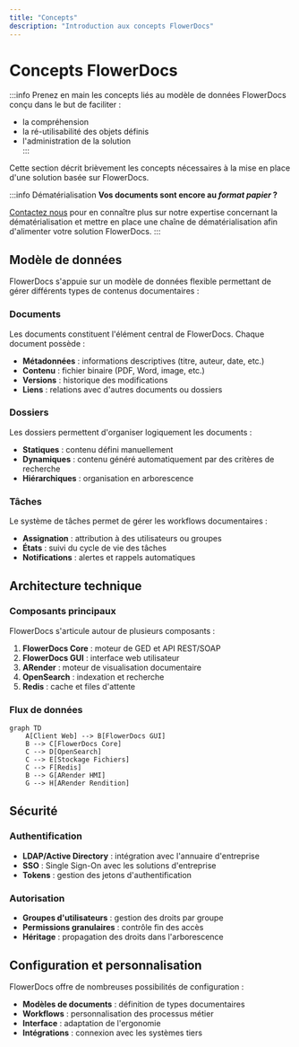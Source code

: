 ```yaml
---
title: "Concepts"
description: "Introduction aux concepts FlowerDocs"
---
```


# Concepts FlowerDocs

:::info
Prenez en main les concepts liés au modèle de données FlowerDocs conçu dans le but de faciliter : 

* la compréhension
* la ré-utilisabilité des objets définis
* l'administration de la solution  
:::

Cette section décrit brièvement les concepts nécessaires à la mise en place d'une solution basée sur FlowerDocs.

:::info Dématérialisation
**Vos documents sont encore au _format papier_ ?** 

[Contactez nous](https://www.arondor.com/arondor/) pour en connaître plus sur notre expertise concernant la dématérialisation et mettre en place une chaîne de dématérialisation afin d'alimenter votre solution FlowerDocs.
:::

## Modèle de données

FlowerDocs s'appuie sur un modèle de données flexible permettant de gérer différents types de contenus documentaires :

### Documents
Les documents constituent l'élément central de FlowerDocs. Chaque document possède :
- **Métadonnées** : informations descriptives (titre, auteur, date, etc.)
- **Contenu** : fichier binaire (PDF, Word, image, etc.)
- **Versions** : historique des modifications
- **Liens** : relations avec d'autres documents ou dossiers

### Dossiers
Les dossiers permettent d'organiser logiquement les documents :
- **Statiques** : contenu défini manuellement
- **Dynamiques** : contenu généré automatiquement par des critères de recherche
- **Hiérarchiques** : organisation en arborescence

### Tâches
Le système de tâches permet de gérer les workflows documentaires :
- **Assignation** : attribution à des utilisateurs ou groupes
- **États** : suivi du cycle de vie des tâches
- **Notifications** : alertes et rappels automatiques

## Architecture technique

### Composants principaux

FlowerDocs s'articule autour de plusieurs composants :

1. **FlowerDocs Core** : moteur de GED et API REST/SOAP
2. **FlowerDocs GUI** : interface web utilisateur
3. **ARender** : moteur de visualisation documentaire
4. **OpenSearch** : indexation et recherche
5. **Redis** : cache et files d'attente

### Flux de données

```mermaid
graph TD
    A[Client Web] --> B[FlowerDocs GUI]
    B --> C[FlowerDocs Core]
    C --> D[OpenSearch]
    C --> E[Stockage Fichiers]
    C --> F[Redis]
    B --> G[ARender HMI]
    G --> H[ARender Rendition]
```

## Sécurité

### Authentification
- **LDAP/Active Directory** : intégration avec l'annuaire d'entreprise
- **SSO** : Single Sign-On avec les solutions d'entreprise
- **Tokens** : gestion des jetons d'authentification

### Autorisation
- **Groupes d'utilisateurs** : gestion des droits par groupe
- **Permissions granulaires** : contrôle fin des accès
- **Héritage** : propagation des droits dans l'arborescence

## Configuration et personnalisation

FlowerDocs offre de nombreuses possibilités de configuration :
- **Modèles de documents** : définition de types documentaires
- **Workflows** : personnalisation des processus métier  
- **Interface** : adaptation de l'ergonomie
- **Intégrations** : connexion avec les systèmes tiers
